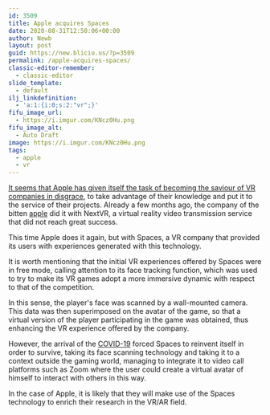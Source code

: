 ```yaml
---
id: 3509
title: Apple acquires Spaces
date: 2020-08-31T12:50:06+00:00
author: Newb
layout: post
guid: https://new.blicio.us/?p=3509
permalink: /apple-acquires-spaces/
classic-editor-remember:
  - classic-editor
slide_template:
  - default
ilj_linkdefinition:
  - 'a:1:{i:0;s:2:"vr";}'
fifu_image_url:
  - https://i.imgur.com/KNcz0Hu.png
fifu_image_alt:
  - Auto Draft
image: https://i.imgur.com/KNcz0Hu.png
tags:
  - apple
  - vr
---
```

[It seems that Apple has given itself the task of becoming the saviour of VR companies in disgrace](https://www.businessinsider.com/apple-acquires-spaces-virtual-reality-buying-spree-2020-8), to take advantage of their knowledge and put it to the service of their projects. Already a few months ago, the company of the bitten [apple](https://new.blicio.us/the-humble-beginnings-of-apple/) did it with NextVR, a virtual reality video transmission service that did not reach great success.

This time Apple does it again, but with Spaces, a VR company that provided its users with experiences generated with this technology.

It is worth mentioning that the initial VR experiences offered by Spaces were in free mode, calling attention to its face tracking function, which was used to try to make its VR games adopt a more immersive dynamic with respect to that of the competition.

In this sense, the player's face was scanned by a wall-mounted camera. This data was then superimposed on the avatar of the game, so that a virtual version of the player participating in the game was obtained, thus enhancing the VR experience offered by the company.

However, the arrival of the [COVID-19](https://new.blicio.us/low-cost-online-business-ideas-for-the-post-covid-19-world/) forced Spaces to reinvent itself in order to survive, taking its face scanning technology and taking it to a context outside the gaming world, managing to integrate it to video call platforms such as Zoom where the user could create a virtual avatar of himself to interact with others in this way.

In the case of Apple, it is likely that they will make use of the Spaces technology to enrich their research in the VR/AR field.